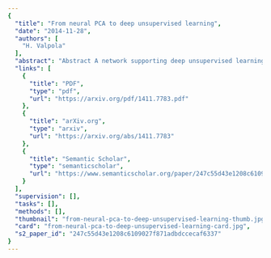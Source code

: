```yaml
---
{
  "title": "From neural PCA to deep unsupervised learning",
  "date": "2014-11-28",
  "authors": [
    "H. Valpola"
  ],
  "abstract": "Abstract A network supporting deep unsupervised learning is presented. The network is an autoencoder with lateral shortcut connections from the encoder to the decoder at each level of the hierarchy. The lateral shortcut connections allow the higher levels of the hierarchy to focus on abstract invariant features. Whereas autoencoders are analogous to latent variable models with a single layer of stochastic variables, the proposed network is analogous to hierarchical latent variable models. Learning combines denoising autoencoder and denoising sources separation frameworks. Each layer of the network contributes to the cost function a term which measures the distance of the representations produced by the encoder and the decoder. Since training signals originate from all levels of the network, all layers can learn efficiently even in deep networks. The speedup offered by cost terms from higher levels of the hierarchy and the ability to learn invariant features are demonstrated in experiments.",
  "links": [
    {
      "title": "PDF",
      "type": "pdf",
      "url": "https://arxiv.org/pdf/1411.7783.pdf"
    },
    {
      "title": "arXiv.org",
      "type": "arxiv",
      "url": "https://arxiv.org/abs/1411.7783"
    },
    {
      "title": "Semantic Scholar",
      "type": "semanticscholar",
      "url": "https://www.semanticscholar.org/paper/247c55d43e1208c6109027f871adbdccecaf6337"
    }
  ],
  "supervision": [],
  "tasks": [],
  "methods": [],
  "thumbnail": "from-neural-pca-to-deep-unsupervised-learning-thumb.jpg",
  "card": "from-neural-pca-to-deep-unsupervised-learning-card.jpg",
  "s2_paper_id": "247c55d43e1208c6109027f871adbdccecaf6337"
}
---
```


